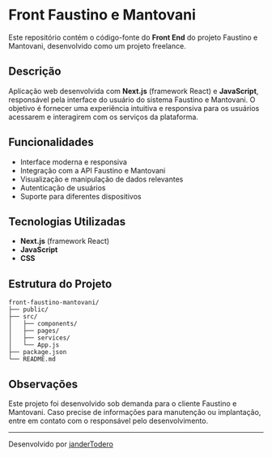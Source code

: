 # Front Faustino e Mantovani

Este repositório contém o código-fonte do **Front End** do projeto Faustino e Mantovani, desenvolvido como um projeto freelance.

## Descrição

Aplicação web desenvolvida com **Next.js** (framework React) e **JavaScript**, responsável pela interface do usuário do sistema Faustino e Mantovani. O objetivo é fornecer uma experiência intuitiva e responsiva para os usuários acessarem e interagirem com os serviços da plataforma.

## Funcionalidades

- Interface moderna e responsiva
- Integração com a API Faustino e Mantovani
- Visualização e manipulação de dados relevantes
- Autenticação de usuários
- Suporte para diferentes dispositivos

## Tecnologias Utilizadas

- **Next.js** (framework React)
- **JavaScript**
- **CSS**

## Estrutura do Projeto

```
front-faustino-mantovani/
├── public/
├── src/
│   ├── components/
│   ├── pages/
│   ├── services/
│   └── App.js
├── package.json
└── README.md
```

## Observações

Este projeto foi desenvolvido sob demanda para o cliente Faustino e Mantovani. Caso precise de informações para manutenção ou implantação, entre em contato com o responsável pelo desenvolvimento.

---

Desenvolvido por [janderTodero](https://github.com/janderTodero)